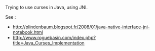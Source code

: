 Trying to use curses in Java, using JNI.

See :

* http://plindenbaum.blogspot.fr/2008/01/java-native-interface-jni-notebook.html
* http://www.roguebasin.com/index.php?title=Java_Curses_Implementation

